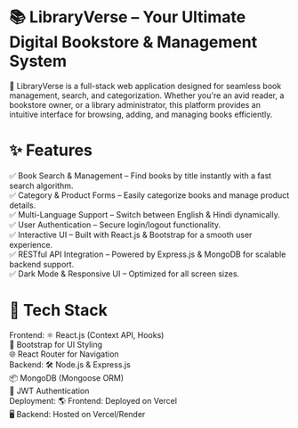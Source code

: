 # 📚 LibraryVerse – Your Ultimate Digital Bookstore & Management System
🚀 LibraryVerse is a full-stack web application designed for seamless book management, search, and categorization. Whether you're an avid reader, a bookstore owner, or a library administrator, this platform provides an intuitive interface for browsing, adding, and managing books efficiently.
# ✨ Features
✅ Book Search & Management – Find books by title instantly with a fast search algorithm.
<br/>
✅ Category & Product Forms – Easily categorize books and manage product details.
<br/>
✅ Multi-Language Support – Switch between English & Hindi dynamically.
<br/>
✅ User Authentication – Secure login/logout functionality.
<br/>
✅ Interactive UI – Built with React.js & Bootstrap for a smooth user experience.
<br/>
✅ RESTful API Integration – Powered by Express.js & MongoDB for scalable backend support.
<br/>
✅ Dark Mode & Responsive UI – Optimized for all screen sizes.
<br/>
# 📂 Tech Stack
Frontend:
⚛️ React.js (Context API, Hooks)
<br/>
🎨 Bootstrap for UI Styling
<br/>
🌐 React Router for Navigation
<br/>
Backend:
🛠️ Node.js & Express.js
<br/>
📦 MongoDB (Mongoose ORM)
<br/>
🔑 JWT Authentication
<br/>
Deployment:
🌎 Frontend: Deployed on Vercel
<br/>
🖥️ Backend: Hosted on Vercel/Render

